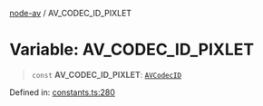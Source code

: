 [node-av](../globals.md) / AV\_CODEC\_ID\_PIXLET

# Variable: AV\_CODEC\_ID\_PIXLET

> `const` **AV\_CODEC\_ID\_PIXLET**: [`AVCodecID`](../type-aliases/AVCodecID.md)

Defined in: [constants.ts:280](https://github.com/seydx/av/blob/f8631fc881b394300b1479f511d55cf1c370a87f/src/constants/constants.ts#L280)
